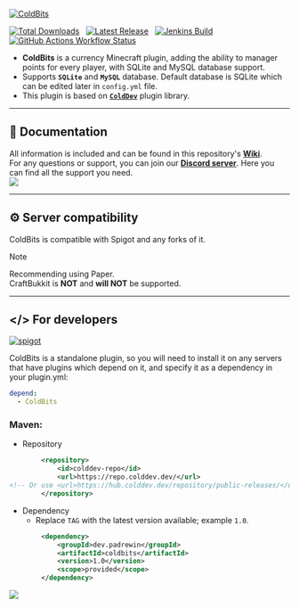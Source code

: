 [![ColdBits](https://imgur.com/RN0PdF0.png)](https://github.com/Cold-Development/ColdBits)<br>

[![Total Downloads](https://img.shields.io/github/downloads/Cold-Development/ColdBits/total?logo=coin&color=635aa7)](https://github.com/Cold-Development/ColdBits/releases)
&nbsp;
[![Latest Release](https://img.shields.io/nexus/r/dev.padrewin/coldbits?server=https%3A%2F%2Fhub.colddev.dev%2F&logo=apache&label=Release&color=r0b07)](https://hub.colddev.dev/#browse/browse:public-releases:dev%2Fpadrewin%2Fcoldbits)
&nbsp;
[![Jenkins Build](https://img.shields.io/jenkins/build?jobUrl=https%3A%2F%2Fjenkins.colddev.dev%2Fjob%2FCold%2520Development%2Fjob%2FPremiumPoints%2F&style=flat&logo=jenkins&logoColor=white&logoSize=auto&label=Jenkins)](https://jenkins.colddev.dev/job/Cold%20Development/job/PremiumPoints/)
&nbsp;
[![GitHub Actions Workflow Status](https://img.shields.io/github/actions/workflow/status/Cold-Development/ColdBits/release.yml?branch=master&style=flat&logo=github&label=GitHub)](https://github.com/Cold-Development/ColdBits/actions/workflows/release.yml)

* **ColdBits** is a currency Minecraft plugin, adding the ability to manager points for every player, with SQLite and MySQL database support.<br>
* Supports **`SQLite`** and **`MySQL`** database. Default database is SQLite which can be edited later in `config.yml` file.<br>
* This plugin is based on [**`ColdDev`**](https://github.com/Cold-Development/ColdDev) plugin library.

---
## 📖 Documentation
All information is included and can be found in this repository's [**Wiki**](https://github.com/Cold-Development/ColdBits/wiki).<br>
For any questions or support, you can join our [**Discord server**](https://discord.colddev.dev). Here you can find all the support you need.<br>
![](https://imgur.com/JrI8683.png)

---
## ⚙️ Server compatibility<br>
ColdBits is compatible with Spigot and any forks of it.<br>
> [!NOTE]
> Recommending using Paper.<br>
> CraftBukkit is **NOT** and **will NOT** be supported.

---
## </> For developers
<p>
    <a href="https://github.com/Cold-Development/ColdBits/releases">
        <img alt="spigot" src="https://img.shields.io/nexus/r/dev.padrewin/coldbits?server=https%3A%2F%2Fhub.colddev.dev%2F&style=for-the-badge&logo=apachemaven&logoColor=red&label=Release&color=r0b07"/>
    </a>
</p>

ColdBits is a standalone plugin, so you will need to install it on any servers that have plugins which depend on it, and specify it as a dependency in your plugin.yml:<br>
```plugin.yml
depend:
  - ColdBits
```

### Maven:
- Repository<br>

```pom.xml
        <repository>
            <id>colddev-repo</id>
            <url>https://repo.colddev.dev/</url>
<!-- Or use <url>https://hub.colddev.dev/repository/public-releases/</url> -->
        </repository>
```
- Dependency
  - Replace `TAG` with the latest version available; example `1.0`.<br>
  
```pom.xml
        <dependency>
            <groupId>dev.padrewin</groupId>
            <artifactId>coldbits</artifactId>
            <version>1.0</version>
            <scope>provided</scope>
        </dependency>
```
![](https://raw.githubusercontent.com/mayhemantt/mayhemantt/Update/svg/Bottom.svg)
